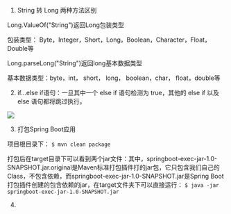 1. String 转 Long 两种方法区别

Long.ValueOf("String")返回Long包装类型

包装类型： Byte，Integer，Short，Long，Boolean，Character，Float，Double等

Long.parseLong("String")返回long基本数据类型

基本数据类型：byte，int， short， long， boolean，char， float，double等

2. if...else if语句：一旦其中一个 else if 语句检测为 true，其他的 else if 以及 else 语句都将跳过执行。

![](https://files.mdnice.com/pic/0dead49c-0a9d-4cd3-9a4d-67a46d6a679d.png)

3. 打包Spring Boot应用

项目根目录下：
```$ mvn clean package```

打包后在target目录下可以看到两个jar文件：其中，springboot-exec-jar-1.0-SNAPSHOT.jar.original是Maven标准打包插件打的jar包，它只包含我们自己的Class，不包含依赖，而springboot-exec-jar-1.0-SNAPSHOT.jar是Spring Boot打包插件创建的包含依赖的jar，在target文件夹下可以直接运行：
```$ java -jar springboot-exec-jar-1.0-SNAPSHOT.jar```

4. 